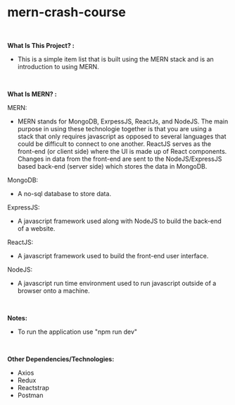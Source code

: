 # mern-crash-course

<br>

**What Is This Project? :**

- This is a simple item list that is built using the MERN stack and is an introduction to using MERN.

<br>

**What Is MERN? :**

MERN:

- MERN stands for MongoDB, ExrpessJS, ReactJs, and NodeJS. 
The main purpose in using these technologie together is that you are using a stack that only requires javascript as opposed to several languages that could be difficult to connect to one another.
ReactJS serves as the front-end (or client side) where the UI is made up of React components. Changes in data from the front-end are sent to the NodeJS/ExpressJS based back-end (server side) which stores the data in MongoDB.

MongoDB:

- A no-sql database to store data.

ExpressJS:

- A javascript framework used along with NodeJS to build the back-end of a website.

ReactJS:

- A javascript framework used to build the front-end user interface.

NodeJS:

- A javascript run time environment used to run javascript outside of a browser onto a machine.

<br>

**Notes:**

- To run the application use "npm run dev"

<br>

**Other Dependencies/Technologies:**

- Axios
- Redux
- Reactstrap
- Postman
